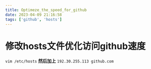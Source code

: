 ```yaml
---
title: Optimeze_the_speed_for_github
date: 2023-04-09 21:16:58
tags: ['github', 'hosts']
---
```

# 修改hosts文件优化访问github速度
`vim /etc/hosts`
**然后加上**
`192.30.255.113 github.com`
